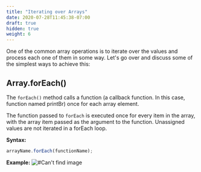 ```yaml
---
title: "Iterating over Arrays"
date: 2020-07-28T11:45:38-07:00
draft: true
hidden: true
weight: 6
---
```



One of the common array operations is to iterate over the values and process each one of them in some way. Let's go over and discuss some of the simplest ways to achieve this:

## Array.forEach()
The `forEach()` method calls a function (a callback function. In this case, function named printBr) once for each array element.

The function passed to `forEach` is executed once for every item in the array, with the array item passed as the argument to the function. Unassigned values are not iterated in a forEach loop.

**Syntax:**
```javascript
arrayName.forEach(functionName);
```

<b>Example:</b>
![#Can't find image](../../img/foreach.png)
